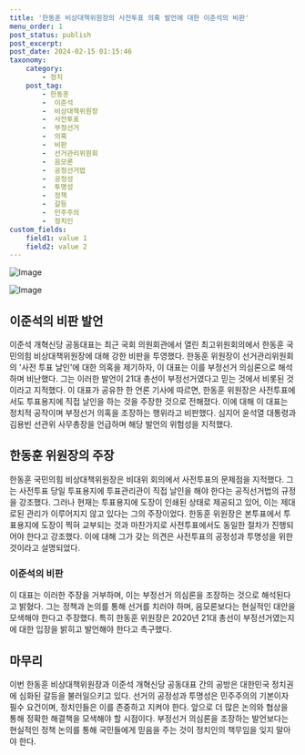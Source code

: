```yaml
---
title: '한동훈 비상대책위원장의 사전투표 의혹 발언에 대한 이준석의 비판'
menu_order: 1
post_status: publish
post_excerpt: 
post_date: 2024-02-15 01:15:46
taxonomy:
    category:
        - 정치
    post_tag:
        - 한동훈
        -  이준석
        -  비상대책위원장
        -  사전투표
        -  부정선거
        -  의혹
        -  비판
        -  선거관리위원회
        -  음모론
        -  공정선거법
        -  공정성
        -  투명성
        -  정책
        -  갈등
        -  민주주의
        -  정치인
custom_fields:
    field1: value 1
    field2: value 2
---
```


![Image](https://imgnews.pstatic.net/image/016/2024/02/14/20240214050039_0_20240214075801079.jpg?type=w647)

![Image](https://imgnews.pstatic.net/image/016/2024/02/14/20240214050040_0_20240214075801083.jpg?type=w647)

## 이준석의 비판 발언
이준석 개혁신당 공동대표는 최근 국회 의원회관에서 열린 최고위원회의에서 한동훈 국민의힘 비상대책위원장에 대해 강한 비판을 투영했다. 한동훈 위원장이 선거관리위원회의 '사전 투표 날인'에 대한 의혹을 제기하자, 이 대표는 이를 부정선거 의심론으로 해석하며 비난했다. 그는 이러한 발언이 21대 총선이 부정선거였다고 믿는 것에서 비롯된 것이라고 지적했다.
이 대표가 공유한 한 언론 기사에 따르면, 한동훈 위원장은 사전투표에서도 투표용지에 직접 날인을 하는 것을 주장한 것으로 전해졌다. 이에 대해 이 대표는 정치적 공작이며 부정선거 의혹을 조장하는 행위라고 비판했다. 심지어 윤석열 대통령과 김용빈 선관위 사무총장을 언급하며 해당 발언의 위험성을 지적했다.
## 한동훈 위원장의 주장
한동훈 국민의힘 비상대책위원장은 비대위 회의에서 사전투표의 문제점을 지적했다. 그는 사전투표 당일 투표용지에 투표관리관이 직접 날인을 해야 한다는 공직선거법의 규정을 강조했다. 그러나 현재는 투표용지에 도장이 인쇄된 상태로 제공되고 있어, 이는 제대로된 관리가 이루어지지 않고 있다는 그의 주장이었다.
한동훈 위원장은 본투표에서 투표용지에 도장이 찍혀 교부되는 것과 마찬가지로 사전투표에서도 동일한 절차가 진행되어야 한다고 강조했다. 이에 대해 그가 갖는 의견은 사전투표의 공정성과 투명성을 위한 것이라고 설명되었다.
### 이준석의 비판
이 대표는 이러한 주장을 거부하며, 이는 부정선거 의심론을 조장하는 것으로 해석된다고 밝혔다. 그는 정책과 논의를 통해 선거를 치러야 하며, 음모론보다는 현실적인 대안을 모색해야 한다고 주장했다. 특히 한동훈 위원장은 2020년 21대 총선이 부정선거였는지에 대한 입장을 밝히고 발언해야 한다고 촉구했다.
## 마무리
이번 한동훈 비상대책위원장과 이준석 개혁신당 공동대표 간의 공방은 대한민국 정치권에 심화된 갈등을 불러일으키고 있다. 선거의 공정성과 투명성은 민주주의의 기본이자 필수 요건이며, 정치인들은 이를 존중하고 지켜야 한다. 앞으로 더 많은 논의와 협상을 통해 정확한 해결책을 모색해야 할 시점이다. 부정선거 의심론을 조장하는 발언보다는 현실적인 정책 논의를 통해 국민들에게 믿음을 주는 것이 정치인의 책무임을 잊지 말아야 한다.
